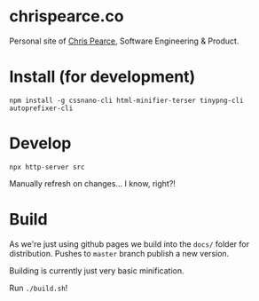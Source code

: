 # chrispearce.co

Personal site of [Chris Pearce](https://chrispearce.co), Software Engineering & Product.

# Install (for development)

`npm install -g cssnano-cli html-minifier-terser tinypng-cli autoprefixer-cli`

# Develop

`npx http-server src`

Manually refresh on changes... I know, right?!

# Build

As we're just using github pages we build into the `docs/` folder for distribution. Pushes to `master` branch publish a new version.

Building is currently just very basic minification.

Run `./build.sh`!
